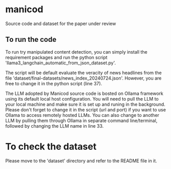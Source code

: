 # manicod
Source code and dataset for the paper under review

## To run the code

To run try manipulated content detection, you can simply install the requirement packages and run the python script 'llama3_langchain_automatic_from_json_dataset.py'.

The script will be default evaluate the veracity of news headlines from the file 'dataset/final-datasets/news_index_20240724.json'. However, you are free to change it in the python script (line 37).

The LLM adopted by Manicod source code is bosted on Ollama framework using its default local host configuration. You will need to pull the LLM to your local machine and make sure it is set up and runing in the background. Please don't forget to change it in the script (url and port) if you want to use Ollama to access remotely hosted LLMs. You can also change to another LLM by pulling them through Ollama in separate command line/terminal, followed by changing the LLM name in line 33.

# To check the dataset

Please move to the 'dataset' directory and refer to the README file in it.